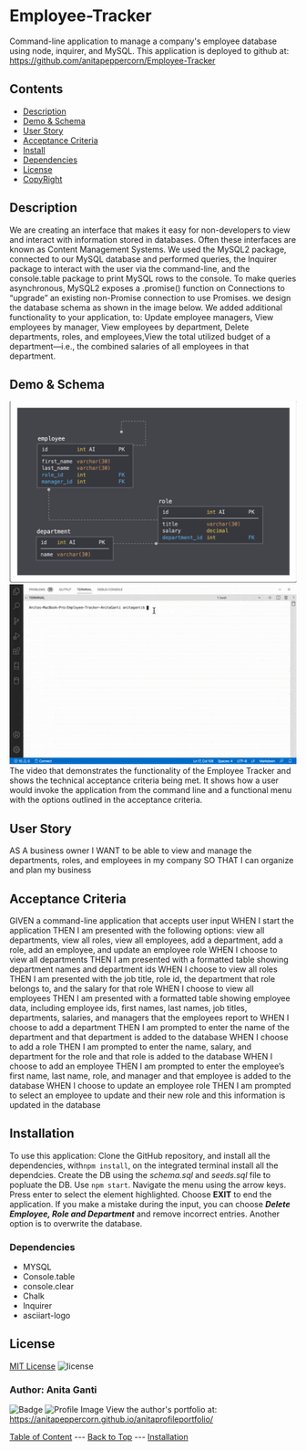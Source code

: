 # Employee-Tracker
Command-line application to manage a company's employee database using node, inquirer, and MySQL. This application is deployed to github at: https://github.com/anitapeppercorn/Employee-Tracker

## Contents
- [Description](#description)
- [Demo & Schema](#demo&schema)
- [User Story](#user-story)
- [Acceptance Criteria](#acceptance-criteria)
- [Install](#install)
- [Dependencies](#dependencies)
- [License](#license)
- [CopyRight](#copyright)

## Description
We are creating an interface that makes it easy for non-developers to view and interact with information stored in databases. Often these interfaces are known as Content Management Systems.
We used the MySQL2 package, connected to our MySQL database and performed queries, the Inquirer package to interact with the user via the command-line, and the console.table package to print MySQL rows to the console.
To make queries asynchronous, MySQL2 exposes a .promise() function on Connections to “upgrade” an existing non-Promise connection to use Promises. 
we design the database schema as shown in the image below.
We added additional functionality to your application, to: Update employee managers, View employees by manager, View employees by department, Delete departments, roles, and employees,View the total utilized budget of a department—i.e., the combined salaries of all employees in that department.

## Demo & Schema
![image of schema](/assets/schema.png)
![Demo](/assets/demo.gif)
The video that demonstrates the functionality of the Employee Tracker and shows the technical acceptance criteria being met. It shows how a user would invoke the application from the command line and a functional menu with the options outlined in the acceptance criteria.

## User Story
AS A business owner
I WANT to be able to view and manage the departments, roles, and employees in my company
SO THAT I can organize and plan my business

## Acceptance Criteria
GIVEN a command-line application that accepts user input
WHEN I start the application
THEN I am presented with the following options: view all departments, view all roles, view all employees, add a department, add a role, add an employee, and update an employee role
WHEN I choose to view all departments
THEN I am presented with a formatted table showing department names and department ids
WHEN I choose to view all roles
THEN I am presented with the job title, role id, the department that role belongs to, and the salary for that role
WHEN I choose to view all employees
THEN I am presented with a formatted table showing employee data, including employee ids, first names, last names, job titles, departments, salaries, and managers that the employees report to
WHEN I choose to add a department
THEN I am prompted to enter the name of the department and that department is added to the database
WHEN I choose to add a role
THEN I am prompted to enter the name, salary, and department for the role and that role is added to the database
WHEN I choose to add an employee
THEN I am prompted to enter the employee’s first name, last name, role, and manager and that employee is added to the database
WHEN I choose to update an employee role
THEN I am prompted to select an employee to update and their new role and this information is updated in the database 


## Installation
To use this application: Clone the GitHub repository, and install all the dependencies, with```npm install```, on the integrated terminal install all the dependcies. Create the DB using the _schema.sql_ and _seeds.sql_ file to popluate the DB. Use ``npm start``. Navigate the menu using the arrow keys. Press enter to select the element highlighted. Choose **EXIT** to end the application.
If you make a mistake during the input, you can choose **_Delete Employee, Role and Department_** and remove incorrect entries. Another option is to overwrite the database.

### Dependencies
- MYSQL
- Console.table
- console.clear
- Chalk
- Inquirer
- asciiart-logo

## License
[MIT License](./LICENSE)
![license](https://img.shields.io/badge/License-MIT-blue)

### Author: Anita Ganti
![Badge](https://img.shields.io/badge/Github-anitapeppercorn-4cbbb9) 
![Profile Image](https://github.com/anitapeppercorn.png?size=50)
View the author's portfolio at:  https://anitapeppercorn.github.io/anitaprofileportfolio/


[Table of Content](#Table-of-Content) --- [Back to Top](#Employee-Tracker) --- [Installation](#Installation)
